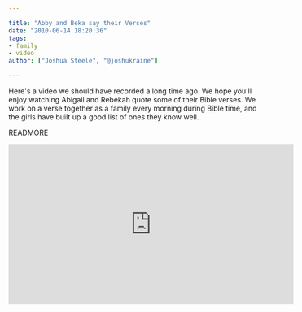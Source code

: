 ```yaml
---

title: "Abby and Beka say their Verses"
date: "2010-06-14 18:20:36"
tags:
- family
- video
author: ["Joshua Steele", "@joshukraine"]

---
```


Here's a video we should have recorded a long time ago. We hope you'll enjoy watching Abigail and Rebekah quote some of their Bible verses. We work on a verse together as a family every morning during Bible time, and the girls have built up a good list of ones they know well.

READMORE

<iframe width="560" height="315" src="https://www.youtube.com/embed/06hy7l0NSuE" frameborder="0" allowfullscreen></iframe>
